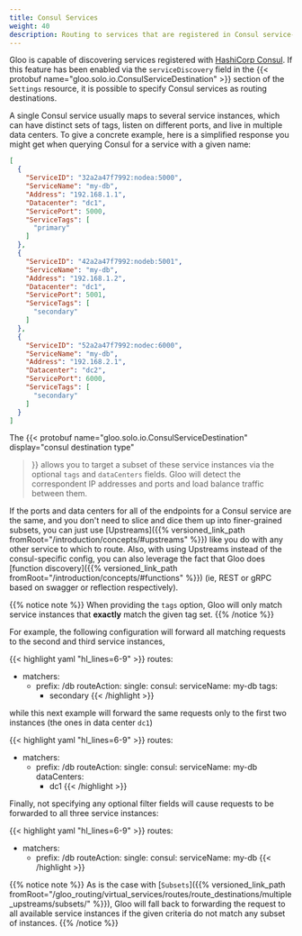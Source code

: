```yaml
---
title: Consul Services
weight: 40
description: Routing to services that are registered in Consul service-discovery registry
---
```


Gloo is capable of discovering services registered with [HashiCorp Consul](https://www.hashicorp.com/products/consul/). 
If this feature has been enabled via the `serviceDiscovery` field in the {{< protobuf name="gloo.solo.io.ConsulServiceDestination" >}}
section of the `Settings` resource, it is possible to specify Consul services as routing destinations.

A single Consul service usually maps to several service instances, which can have distinct sets of tags, listen on 
different ports, and live in multiple data centers. To give a concrete example, here is a simplified response you might 
get when querying Consul for a service with a given name:

```json
[
  {
    "ServiceID": "32a2a47f7992:nodea:5000",
    "ServiceName": "my-db",
    "Address": "192.168.1.1",
    "Datacenter": "dc1",
    "ServicePort": 5000,
    "ServiceTags": [
      "primary"
    ]
  },
  {
    "ServiceID": "42a2a47f7992:nodeb:5001",
    "ServiceName": "my-db",
    "Address": "192.168.1.2",
    "Datacenter": "dc1",
    "ServicePort": 5001,
    "ServiceTags": [
      "secondary"
    ]
  },
  {
    "ServiceID": "52a2a47f7992:nodec:6000",
    "ServiceName": "my-db",
    "Address": "192.168.2.1",
    "Datacenter": "dc2",
    "ServicePort": 6000,
    "ServiceTags": [
      "secondary"
    ]
  }
]
```

The {{<
protobuf
name="gloo.solo.io.ConsulServiceDestination"
display="consul destination type"
>}}
allows you to target a subset of these service instances via the optional `tags` and `dataCenters` fields. Gloo will 
detect the correspondent IP addresses and ports and load balance traffic between them. 

If the ports and data centers for all of the endpoints for a Consul service are the same, and you don't need to slice and dice them up into finer-grained subsets, you can just use [Upstreams]({{% versioned_link_path fromRoot="/introduction/concepts/#upstreams" %}}) like you do with any other service to which to route. Also, with using Upstreams instead of the consul-specific config, you can also leverage the fact that Gloo does [function discovery]({{% versioned_link_path fromRoot="/introduction/concepts/#functions" %}}) (ie, REST or gRPC based on swagger or reflection respectively).

{{% notice note %}}
When providing the `tags` option, Gloo will only match service instances that **exactly** match the given tag set.
{{% /notice %}}

For example, the following configuration will forward all matching requests to the second and third service instances,

{{< highlight yaml "hl_lines=6-9" >}}
routes:
- matchers:
   - prefix: /db
  routeAction:
    single:
      consul:
        serviceName: my-db
        tags:
        - secondary
{{< /highlight >}}

while this next example will forward the same requests only to the first two instances (the ones in data center `dc1`)

{{< highlight yaml "hl_lines=6-9" >}}
routes:
- matchers:
   - prefix: /db
  routeAction:
    single:
      consul:
        serviceName: my-db
        dataCenters:
        - dc1
{{< /highlight >}}

Finally, not specifying any optional filter fields will cause requests to be forwarded to all three service instances:

{{< highlight yaml "hl_lines=6-9" >}}
routes:
- matchers:
   - prefix: /db
  routeAction:
    single:
      consul:
        serviceName: my-db
{{< /highlight >}}

{{% notice note %}}
As is the case with [`Subsets`]({{% versioned_link_path fromRoot="/gloo_routing/virtual_services/routes/route_destinations/multiple_upstreams/subsets/" %}}), Gloo will fall back to forwarding the request to all available service 
instances if the given criteria do not match any subset of instances.
{{% /notice %}}
